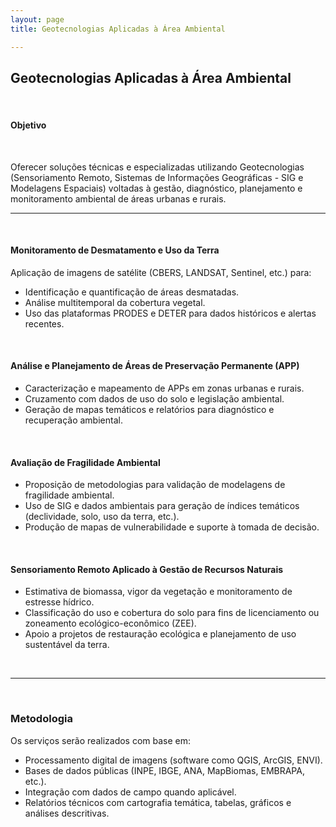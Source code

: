 ```yaml
---
layout: page
title: Geotecnologias Aplicadas à Área Ambiental

---
```


## **Geotecnologias Aplicadas à Área Ambiental**

<br/>

#### Objetivo

<br/>

Oferecer soluções técnicas e especializadas utilizando Geotecnologias (Sensoriamento Remoto, Sistemas de Informações Geográficas - SIG e Modelagens Espaciais) voltadas à gestão, diagnóstico, planejamento e monitoramento ambiental de áreas urbanas e rurais.

---

<br/>

#### **Monitoramento de Desmatamento e Uso da Terra**

Aplicação de imagens de satélite (CBERS, LANDSAT, Sentinel, etc.) para:

* Identificação e quantificação de áreas desmatadas.
* Análise multitemporal da cobertura vegetal.
* Uso das plataformas PRODES e DETER para dados históricos e alertas recentes.

<br/>

<!--#### **Diagnóstico Ambiental de Áreas Urbanas**

* Delimitação de bacias hidrográficas urbanas com base em Modelos Digitais de Elevação (MDE).
* Análise de áreas propensas a alagamentos e enchentes.
* Avaliação de impermeabilização do solo e características hidrológicas locais (ex: índice CN, coeficiente de runoff).-->

#### **Análise e Planejamento de Áreas de Preservação Permanente (APP)**

* Caracterização e mapeamento de APPs em zonas urbanas e rurais.
* Cruzamento com dados de uso do solo e legislação ambiental.
* Geração de mapas temáticos e relatórios para diagnóstico e recuperação ambiental.

<br/>

#### **Avaliação de Fragilidade Ambiental**

* Proposição de metodologias para validação de modelagens de fragilidade ambiental.
* Uso de SIG e dados ambientais para geração de índices temáticos (declividade, solo, uso da terra, etc.).
* Produção de mapas de vulnerabilidade e suporte à tomada de decisão.

<br/>

<!--#### **Análise Espacial de Impactos Ambientais**

* Estudo de impactos causados por desastres ambientais (como o de Mariana-MG), com uso de geotecnologias para avaliação espaço-temporal de áreas atingidas.
* Apoio a processos de responsabilização, mitigação e recuperação ambiental.-->

#### **Sensoriamento Remoto Aplicado à Gestão de Recursos Naturais**

* Estimativa de biomassa, vigor da vegetação e monitoramento de estresse hídrico.
* Classificação do uso e cobertura do solo para fins de licenciamento ou zoneamento ecológico-econômico (ZEE).
* Apoio a projetos de restauração ecológica e planejamento de uso sustentável da terra.

<br/>

---

<br/>

### **Metodologia**

Os serviços serão realizados com base em:

* Processamento digital de imagens (software como QGIS, ArcGIS, ENVI).
* Bases de dados públicas (INPE, IBGE, ANA, MapBiomas, EMBRAPA, etc.).
* Integração com dados de campo quando aplicável.
* Relatórios técnicos com cartografia temática, tabelas, gráficos e análises descritivas.